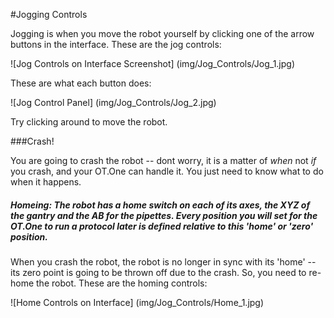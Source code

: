 #Jogging Controls

Jogging is when you move the robot yourself by clicking one of the arrow buttons in the interface. These are the jog controls:

![Jog Controls on Interface Screenshot] (img/Jog_Controls/Jog_1.jpg)

These are what each button does:

![Jog Control Panel] (img/Jog_Controls/Jog_2.jpg)

Try clicking around to move the robot. 

###Crash! 

You are going to crash the robot -- dont worry, it is a matter of *when* not *if* you crash, and your OT.One can handle it. You just need to know what to do when it happens. 

##### Homeing: The robot has a home switch on each of its axes, the XYZ of the gantry and the AB for the pipettes. Every position you will set for the OT.One to run a protocol later is defined relative to this 'home' or 'zero' position. 

When you crash the robot, the robot is no longer in sync with its 'home' -- its zero point is going to be thrown off due to the crash. So, you need to re-home the robot. These are the homing controls:

![Home Controls on Interface] (img/Jog_Controls/Home_1.jpg)
